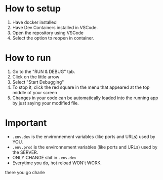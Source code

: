 # How to setup
1. Have docker installed
2. Have Dev Containers installed in VSCode.
3. Open the repository using VSCode
4. Select the option to reopen in container.

# How to run
1. Go to the "RUN & DEBUG" tab.
3. Click on the little arrow
4. Select "Start Debugging"
7. To stop it, click the red square in the menu that appeared at the top middle of your screen
8. Changes in your code can be automatically loaded into the running app by just saying your modified file.

# Important
- `.env.dev` is the environnement variables (like ports and URLs) used by YOU.
- `.env.prod` is the environnement variables (like ports and URLs) used by the SERVER.
- ONLY CHANGE shit in `.env.dev`
- Everytime you do, hot reload WON't WORK.

there you go charle
